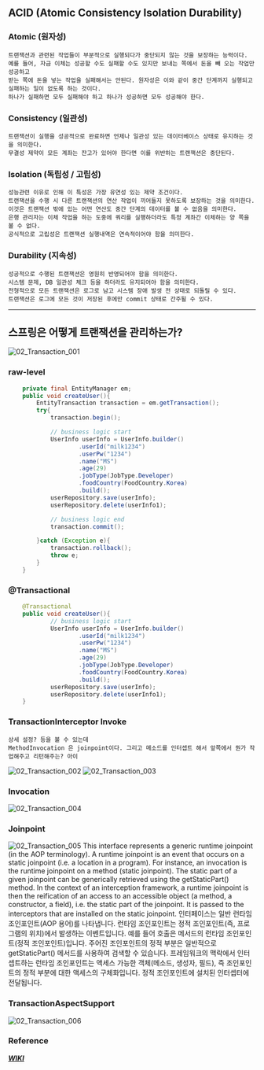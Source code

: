 ## ACID (Atomic Consistency Isolation Durability)
### Atomic (원자성)
    트랜잭션과 관련된 작업들이 부분적으로 실행되다가 중단되지 않는 것을 보장하는 능력이다. 
    예를 들어, 자금 이체는 성공할 수도 실패할 수도 있지만 보내는 쪽에서 돈을 빼 오는 작업만 성공하고 
    받는 쪽에 돈을 넣는 작업을 실패해서는 안된다. 원자성은 이와 같이 중간 단계까지 실행되고 실패하는 일이 없도록 하는 것이다.
    하나가 실패하면 모두 실패해야 하고 하나가 성공하면 모두 성공해야 한다.
### Consistency (일관성)
    트랜잭션이 실행을 성공적으로 완료하면 언제나 일관성 있는 데이터베이스 상태로 유지하는 것을 의미한다. 
    무결성 제약이 모든 계좌는 잔고가 있어야 한다면 이를 위반하는 트랜잭션은 중단된다.
### Isolation (독립성 / 고립성)
    성능관련 이유로 인해 이 특성은 가장 유연성 있는 제약 조건이다.
    트랜잭션을 수행 시 다른 트랜잭션의 연산 작업이 끼어들지 못하도록 보장하는 것을 의미한다. 
    이것은 트랜잭션 밖에 있는 어떤 연산도 중간 단계의 데이터를 볼 수 없음을 의미한다. 
    은행 관리자는 이체 작업을 하는 도중에 쿼리를 실행하더라도 특정 계좌간 이체하는 양 쪽을 볼 수 없다. 
    공식적으로 고립성은 트랜잭션 실행내역은 연속적이어야 함을 의미한다. 
    
### Durability (지속성)
    성공적으로 수행된 트랜잭션은 영원히 반영되어야 함을 의미한다. 
    시스템 문제, DB 일관성 체크 등을 하더라도 유지되어야 함을 의미한다. 
    전형적으로 모든 트랜잭션은 로그로 남고 시스템 장애 발생 전 상태로 되돌릴 수 있다. 
    트랜잭션은 로그에 모든 것이 저장된 후에만 commit 상태로 간주될 수 있다.
---

## 스프링은 어떻게 트랜잭션을 관리하는가?
![02_Transaction_001](https://github.com/user-attachments/assets/1139bb2a-107f-4956-a1b8-8abf289b98ec)

### raw-level
```java
    private final EntityManager em;
    public void createUser(){
        EntityTransaction transaction = em.getTransaction();
        try{
            transaction.begin();

            // business logic start
            UserInfo userInfo = UserInfo.builder()
                    .userId("milk1234")
                    .userPw("1234")
                    .name("MS")
                    .age(29)
                    .jobType(JobType.Developer)
                    .foodCountry(FoodCountry.Korea)
                    .build();
            userRepository.save(userInfo);
            userRepository.delete(userInfo1);

            // business logic end
            transaction.commit();

        }catch (Exception e){
            transaction.rollback();
            throw e;
        }
    }
```

### @Transactional

```java
    @Transactional
    public void createUser(){
            // business logic start
            UserInfo userInfo = UserInfo.builder()
                    .userId("milk1234")
                    .userPw("1234")
                    .name("MS")
                    .age(29)
                    .jobType(JobType.Developer)
                    .foodCountry(FoodCountry.Korea)
                    .build();
            userRepository.save(userInfo);
            userRepository.delete(userInfo1);
    }
```
### TransactionInterceptor Invoke
    상세 설정? 등을 볼 수 있는데
    MethodInvocation 은 joinpoint이다. 그리고 메소드를 인터셉트 해서 앞쪽에서 뭔가 작업해주고 리턴해주는? 아이

![02_Transaction_002](https://github.com/user-attachments/assets/6d3b7e1b-6246-40aa-b5dd-ee2966da91f3)
![02_Transaction_003](https://github.com/user-attachments/assets/41bc5875-2711-4a64-9e87-78635cb5735c)

### Invocation
![02_Transaction_004](https://github.com/user-attachments/assets/2855e456-6f55-4253-b365-1c6a3498f5ce)

### Joinpoint
![02_Transaction_005](https://github.com/user-attachments/assets/8dc93ed2-de39-40f3-9b13-5c944721d6b6)
    This interface represents a generic runtime joinpoint (in the AOP terminology).
    A runtime joinpoint is an event that occurs on a static joinpoint (i.e. a location in a program). 
    For instance, an invocation is the runtime joinpoint on a method (static joinpoint). 
    The static part of a given joinpoint can be generically retrieved using the getStaticPart() method.
    In the context of an interception framework, a runtime joinpoint is then the reification of an access to an accessible object (a method, a constructor, a field),
    i.e. the static part of the joinpoint. It is passed to the interceptors that are installed on the static joinpoint.
    인터페이스는 일반 런타임 조인포인트(AOP 용어)를 나타냅니다.
    런타임 조인포인트는 정적 조인포인트(즉, 프로그램의 위치)에서 발생하는 이벤트입니다.
    예를 들어 호출은 메서드의 런타임 조인포인트(정적 조인포인트)입니다. 
    주어진 조인포인트의 정적 부분은 일반적으로 getStaticPart() 메서드를 사용하여 검색할 수 있습니다.
    프레임워크의 맥락에서 인터셉트하는 런타임 조인포인트는 액세스 가능한 객체(메소드, 생성자, 필드), 
    즉 조인포인트의 정적 부분에 대한 액세스의 구체화입니다. 정적 조인포인트에 설치된 인터셉터에 전달됩니다.


### TransactionAspectSupport
![02_Transaction_006](https://github.com/user-attachments/assets/9e286b63-c0e7-4224-a1b1-3a805abc2264)


### Reference
***[WIKI](https://ko.wikipedia.org/wiki/ACID)***